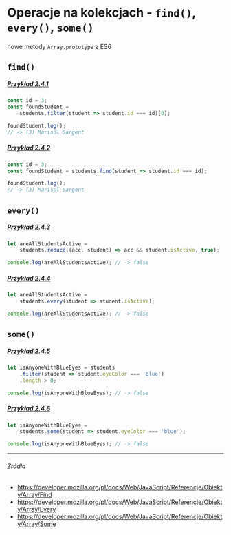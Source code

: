 # Operacje na kolekcjach - `find()`, `every()`, `some()`

nowe metody `Array.prototype` z ES6

## `find()`

##### [Przykład 2.4.1](https://codepen.io/mmotel/pen/BZpJXW)
```js
const id = 3;
const foundStudent = 
    students.filter(student => student.id === id)[0];

foundStudent.log(); 
// -> (3) Marisol Sargent
```

##### [Przykład 2.4.2](https://codepen.io/mmotel/pen/mwRXdP)
```js
const id = 3;
const foundStudent = students.find(student => student.id === id);

foundStudent.log(); 
// -> (3) Marisol Sargent
```

## `every()`

##### [Przykład 2.4.3](https://codepen.io/mmotel/pen/JJEpoQ)
```js
let areAllStudentsActive = 
    students.reduce((acc, student) => acc && student.isActive, true);

console.log(areAllStudentsActive); // -> false
```

##### [Przykład 2.4.4](https://codepen.io/mmotel/pen/KqaQpo)
```js
let areAllStudentsActive = 
    students.every(student => student.isActive);

console.log(areAllStudentsActive); // -> false
```

## `some()`

##### [Przykład 2.4.5](https://codepen.io/mmotel/pen/awpqmg)
```js
let isAnyoneWithBlueEyes = students
    .filter(student => student.eyeColor === 'blue')
    .length > 0;

console.log(isAnyoneWithBlueEyes); // -> false
```

##### [Przykład 2.4.6](https://codepen.io/mmotel/pen/mwRXRO)
```js
let isAnyoneWithBlueEyes = 
    students.some(student => student.eyeColor === 'blue');

console.log(isAnyoneWithBlueEyes); // -> false
```

---

###### Źródła

* https://developer.mozilla.org/pl/docs/Web/JavaScript/Referencje/Obiekty/Array/Find
* https://developer.mozilla.org/pl/docs/Web/JavaScript/Referencje/Obiekty/Array/Every
* https://developer.mozilla.org/pl/docs/Web/JavaScript/Referencje/Obiekty/Array/Some